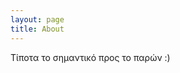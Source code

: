 ```yaml
---
layout: page
title: About
---
```


<p class="message">
  Τίποτα το σημαντικό προς το παρών :)
</p>

